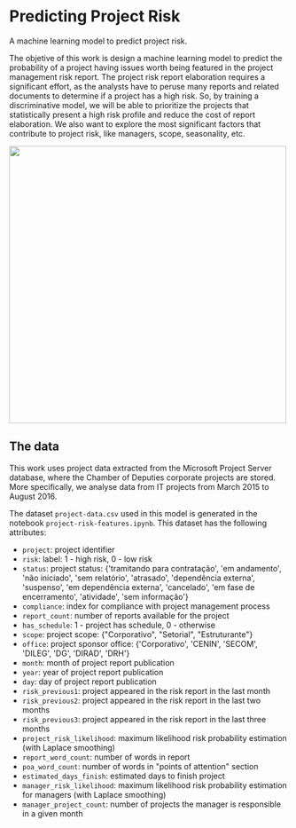 # Predicting Project Risk
A machine learning model to predict project risk.

The objetive of this work is design a machine learning model to predict the probability of a project having issues worth being featured in the project management risk report. The project risk report elaboration requires a significant effort, as the analysts have to peruse many reports and related documents to determine if a project has a high risk. So, by training a discriminative model, we will be able to prioritize the projects that statistically present a high risk profile and reduce the cost of report elaboration. We also want to explore the most significant factors that contribute to project risk, like managers, scope, seasonality, etc.

<img src="/model.jpg?raw=true" width="500">

## The data

This work uses project data extracted from the Microsoft Project Server database, where the Chamber of Deputies corporate projects are stored. More specifically, we analyse data from  IT projects from March 2015 to August 2016.

The dataset `project-data.csv` used in this model is generated in the notebook `project-risk-features.ipynb`. This dataset has the following attributes:

* `project`: project identifier
* `risk`: label: 1 - high risk, 0 - low risk
* `status`: project status: {'tramitando para contratação', 'em andamento', 'não iniciado', 'sem relatório', 'atrasado', 'dependência externa', 'suspenso', 'em dependência externa', 'cancelado', 'em fase de encerramento', 'atividade', 'sem informação'}
* `compliance`: index for compliance with project management process
* `report_count`: number of reports available for the project
* `has_schedule`: 1 - project has schedule, 0 - otherwise
* `scope`: project scope: {"Corporativo", "Setorial", "Estruturante"}
* `office`: project sponsor office: {'Corporativo', 'CENIN', 'SECOM', 'DILEG', 'DG', 'DIRAD', 'DRH'}
* `month`: month of project report publication
* `year`: year of project report publication
* `day`: day of project report publication
* `risk_previous1`: project appeared in the risk report in the last month
* `risk_previous2`: project appeared in the risk report in the last two months
* `risk_previous3`: project appeared in the risk report in the last three months
* `project_risk_likelihood`: maximum likelihood risk probability estimation (with Laplace smoothing)
* `report_word_count`: number of words in report
* `poa_word_count`: number of words in "points of attention" section
* `estimated_days_finish`: estimated days to finish project
* `manager_risk_likelihood`: maximum likelihood risk probability estimation for managers (with Laplace smoothing)
* `manager_project_count`: number of projects the manager is responsible in a given month